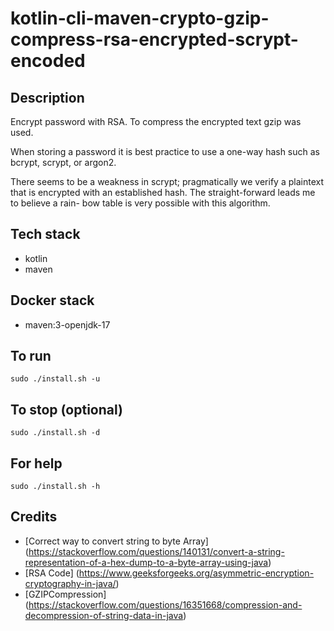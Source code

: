 # kotlin-cli-maven-crypto-gzip-compress-rsa-encrypted-scrypt-encoded

## Description
Encrypt password with RSA.
To compress the encrypted text gzip was used.

When storing a password it is best practice
to use a one-way hash such as bcrypt, scrypt,
or argon2.

There seems to be a weakness in scrypt;
pragmatically we verify a plaintext that
is encrypted with an established hash. The
straight-forward leads me to believe a rain-
bow table is very possible with this algorithm.

## Tech stack
- kotlin
- maven

## Docker stack
- maven:3-openjdk-17

## To run
`sudo ./install.sh -u`

## To stop (optional)
`sudo ./install.sh -d`

## For help
`sudo ./install.sh -h`

## Credits
- [Correct way to convert string to byte Array] (https://stackoverflow.com/questions/140131/convert-a-string-representation-of-a-hex-dump-to-a-byte-array-using-java)
- [RSA Code] (https://www.geeksforgeeks.org/asymmetric-encryption-cryptography-in-java/)
- [GZIPCompression] (https://stackoverflow.com/questions/16351668/compression-and-decompression-of-string-data-in-java)
